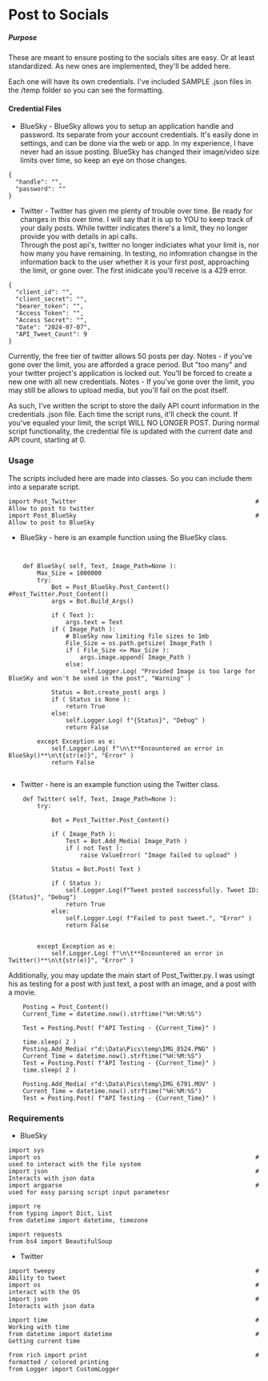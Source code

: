 
# Post to Socials


##### Purpose

These are meant to ensure posting to the socials sites are easy.  Or at least standardized.
As new ones are implemented, they'll be added here.

Each one will have its own credentials.  I've included SAMPLE .json files in the /temp folder so you can see the formatting.



#### Credential Files

- BlueSky - BlueSky allows you to setup an application handle and password.  Its separate from your account credentials.  It's easily done in settings, and can be done via the web or app.
In my experience, I have never had an issue posting.
BlueSky has changed their image/video size limits over time, so keep an eye on those changes.

```
{
  "handle": "",
  "password": ""
}
```


- Twitter - Twitter has given me plenty of trouble over time.  Be ready for changes in this over time.
I will say that it is up to YOU to keep track of your daily posts.  While twitter indicates there's a limit, they no longer provide you with details in api calls.  
Through the post api's, twitter no longer indiciates what your limit is, nor how many you have remaining.  In testing, no infomration changse in the information back to the user whether it is your first post, approaching the limit, or gone over.  The first inidicate you'll receive is a 429 error.
```
{
  "client_id": "",
  "client_secret": "",
  "bearer_token": "",
  "Access Token": "",
  "Access Secret": "",
  "Date": "2024-07-07",
  "API_Tweet_Count": 9
}
```

Currently, the free tier of twitter allows 50 posts per day.
Notes - if you've gone over the limit, you are afforded a grace period.  But "too many" and your twitter project's application is locked out.  You'll be forced to create a new one with all new credentials.
Notes - If you've gone over the limit, you may still be allows to upload media, but you'll fail on the post itself.

As such, I've written the script to store the daily API count information in the credentials .json file.  Each time the script runs, it'll check the count.  If you've equaled your limit, the script WILL NO LONGER POST.
During normal script functionality, the credential file is updated with the current date and API count, starting at 0.



### Usage

The scripts included here are made into classes.  So you can include them into a separate script.

```
import Post_Twitter                                                  # Allow to post to twitter
import Post_BlueSky                                                  # Allow to post to BlueSky
```

- BlueSky - here is an example function using the BlueSky class.
```


    def BlueSky( self, Text, Image_Path=None ):
        Max_Size = 1000000
        try:
            Bot = Post_BlueSky.Post_Content()   #Post_Twitter.Post_Content()
            args = Bot.Build_Args()

            if ( Text ):
                args.text = Text 
            if ( Image_Path ):
                # BlueSky now limiting file sizes to 1mb
                File_Size = os.path.getsize( Image_Path )
                if ( File_Size <= Max_Size ):
                    args.image.append( Image_Path )
                else:
                    self.Logger.Log( "Provided Image is too large for BlueSKy and won't be used in the post", "Warning" )
            
            Status = Bot.create_post( args )
            if ( Status is None ):
                return True
            else:
                self.Logger.Log( f"{Status}", "Debug" )
                return False
            
        except Exception as e:
            self.Logger.Log( f"\n\t**Encountered an error in BlueSky()**\n\t{str(e)}", "Error" )
            return False


```

- Twitter - here is an example function using the Twitter class.
```
    def Twitter( self, Text, Image_Path=None ):
        try:

            Bot = Post_Twitter.Post_Content()
            
            if ( Image_Path ):
                Test = Bot.Add_Media( Image_Path )
                if ( not Test ):
                    raise ValueError( "Image failed to upload" )

            Status = Bot.Post( Text )

            if ( Status ):
                self.Logger.Log(f"Tweet posted successfully. Tweet ID: {Status}", "Debug")
                return True
            else:
                self.Logger.Log( f"Failed to post tweet.", "Error" )
                return False


        except Exception as e:
            self.Logger.Log( f"\n\t**Encountered an error in Twitter()**\n\t{str(e)}", "Error" )
```

Additionally, you may update the main start of Post_Twitter.py.  I was usingt his as testing for a post with just text, a post with an image, and a post with a movie.

```
    Posting = Post_Content()
    Current_Time = datetime.now().strftime("%H:%M:%S")

    Test = Posting.Post( f"API Testing - {Current_Time}" )

    time.sleep( 2 )
    Posting.Add_Media( r"d:\Data\Pics\temp\IMG_8524.PNG" )
    Current_Time = datetime.now().strftime("%H:%M:%S")
    Test = Posting.Post( f"API Testing - {Current_Time}" )
    time.sleep( 2 )
    
    Posting.Add_Media( r"d:\Data\Pics\temp\IMG_6791.MOV" )
    Current_Time = datetime.now().strftime("%H:%M:%S")
    Test = Posting.Post( f"API Testing - {Current_Time}" )
```


### Requirements
- BlueSky
```
import sys
import os                                                            # used to interact with the file system
import json                                                          # Interacts with json data
import argparse                                                      # used for easy parsing script input parametesr

import re
from typing import Dict, List
from datetime import datetime, timezone

import requests
from bs4 import BeautifulSoup
```

- Twitter
```
import tweepy                                                        # Ability to tweet
import os                                                            # interact with the OS
import json                                                          # Interacts with json data

import time                                                          # Working with time
from datetime import datetime                                        # Getting current time

from rich import print                                               # formatted / colored printing
from Logger import CustomLogger
```

